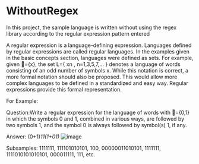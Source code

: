 # WithoutRegex
In this project, the sample language is written without using the regex library according to the regular expression pattern entered 


A regular expression is a language-defining expression. Languages defined by regular expressions are called regular languages. 
In the examples given in the basic concepts section, languages were defined as sets. For example, given ={x}, the set L={ xn , n=1,3,5,7,... } denotes a language of words consisting of an odd number of symbols x. While this notation is correct, a more formal notation should also be proposed. This would allow more complex languages to be defined in a standardized and easy way. Regular expressions provide this formal representation.  

For Example:

Question:Write a regular expression for the language of words with ={0,1} in which the symbols 0 and 1, combined in various ways, are followed by two symbols 1, and the symbol 0 is always followed by symbol(s) 1, if any.
  
Answer: (0+1)*11(1+01)*
  ![image](https://github.com/AhmetBeskazalioglu/WithoutRegex/assets/146031280/829aad78-11eb-464c-bd6e-bc874fbd36e7)


  Subsamples:
  1111111, 111101010101, 100, 00000011010101, 1111111, 1111010101010101, 000011111, 111, etc. 


